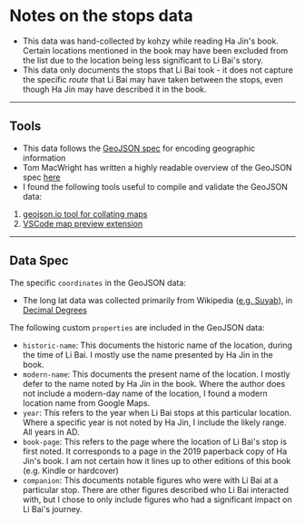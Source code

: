 # Notes on the stops data
* This data was hand-collected by kohzy while reading Ha Jin's book. Certain locations mentioned in the book may have been excluded from the list due to the location being less significant to Li Bai's story.
* This data only documents the stops that Li Bai took - it does not capture the specific *route* that Li Bai may have taken between the stops, even though Ha Jin may have described it in the book.

---

## Tools
* This data follows the [GeoJSON spec](https://geojson.org/) for encoding geographic information
* Tom MacWright has written a highly readable overview of the GeoJSON spec [here](https://macwright.org/2015/03/23/geojson-second-bite.html#features)
* I found the following tools useful to compile and validate the GeoJSON data:
1. [geojson.io tool for collating maps](https://geojson.io/)
2. [VSCode map preview extension](https://github.com/jumpinjackie/vscode-map-preview)

---

## Data Spec
The specific `coordinates` in the GeoJSON data:
* The long lat data was collected primarily from Wikipedia ([e.g. Suyab](https://tools.wmflabs.org/geohack/geohack.php?pagename=Suyab&params=42_48_18.8_N_75_11_59.6_E_type:landmark)), in [Decimal Degrees](https://en.wikipedia.org/wiki/Decimal_degrees)

The following custom `properties` are included in the GeoJSON data:
* `historic-name`: This documents the historic name of the location, during the time of Li Bai. I mostly use the name presented by Ha Jin in the book.
* `modern-name`: This documents the present name of the location. I mostly defer to the name noted by Ha Jin in the book. Where the author does not include a modern-day name of the location, I found a modern location name from Google Maps.
* `year`: This refers to the year when Li Bai stops at this particular location. Where a specific year is not noted by Ha Jin, I include the likely range. All years in AD.
* `book-page`: This refers to the page where the location of Li Bai's stop is first noted. It corresponds to a page in the 2019 paperback copy of Ha Jin's book. I am not certain how it lines up to other editions of this book (e.g. Kindle or hardcover)
* `companion`: This documents notable figures who were with Li Bai at a particular stop. There are other figures described who Li Bai interacted with, but I chose to only include figures who had a significant impact on Li Bai's journey.